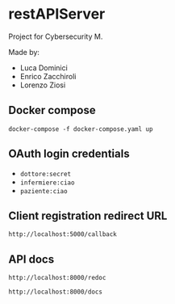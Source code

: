 # restAPIServer

Project for Cybersecurity M.

Made by:
- Luca Dominici
- Enrico Zacchiroli
- Lorenzo Ziosi

## Docker compose
`docker-compose -f docker-compose.yaml up`

## OAuth login credentials
- `dottore:secret`
- `infermiere:ciao`
- `paziente:ciao`

## Client registration redirect URL
`http://localhost:5000/callback`

## API docs
`http://localhost:8000/redoc`

`http://localhost:8000/docs`